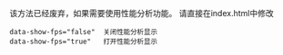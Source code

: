 该方法已经废弃，如果需要使用性能分析功能。
请直接在index.html中修改
~~~
data-show-fps="false"  关闭性能分析显示
data-show-fps="true"   打开性能分析显示
~~~
